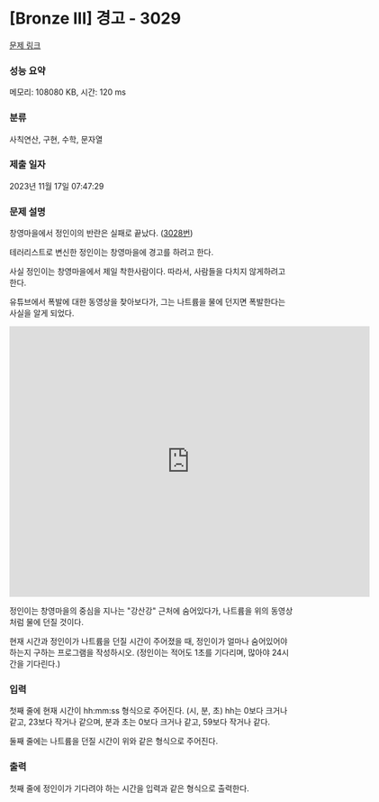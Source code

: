 # [Bronze III] 경고 - 3029 

[문제 링크](https://www.acmicpc.net/problem/3029) 

### 성능 요약

메모리: 108080 KB, 시간: 120 ms

### 분류

사칙연산, 구현, 수학, 문자열

### 제출 일자

2023년 11월 17일 07:47:29

### 문제 설명

<p>창영마을에서 정인이의 반란은 실패로 끝났다. (<a href="https://www.acmicpc.net/problem/3028">3028번</a>)</p>

<p>테러리스트로 변신한 정인이는 창영마을에 경고를 하려고 한다.</p>

<p>사실 정인이는 창영마을에서 제일 착한사람이다. 따라서, 사람들을 다치지 않게하려고 한다.</p>

<p>유튜브에서 폭발에 대한 동영상을 찾아보다가, 그는 나트륨을 물에 던지면 폭발한다는 사실을 알게 되었다.</p>

<p><iframe frameborder="0" height="480" src="https://www.youtube.com/embed/9sFyfF34iPw" width="640"></iframe></p>

<p>정인이는 창영마을의 중심을 지나는 "강산강" 근처에 숨어있다가, 나트륨을 위의 동영상처럼 물에 던질 것이다.</p>

<p>현재 시간과 정인이가 나트륨을 던질 시간이 주어졌을 때, 정인이가 얼마나 숨어있어야 하는지 구하는 프로그램을 작성하시오. (정인이는 적어도 1초를 기다리며, 많아야 24시간을 기다린다.)</p>

### 입력 

 <p>첫째 줄에 현재 시간이 hh:mm:ss 형식으로 주어진다. (시, 분, 초) hh는 0보다 크거나 같고, 23보다 작거나 같으며, 분과 초는 0보다 크거나 같고, 59보다 작거나 같다.</p>

<p>둘째 줄에는 나트륨을 던질 시간이 위와 같은 형식으로 주어진다.</p>

### 출력 

 <p>첫째 줄에 정인이가 기다려야 하는 시간을 입력과 같은 형식으로 출력한다.</p>

